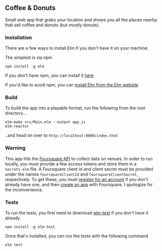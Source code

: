## Coffee & Donuts

Small web app that grabs your location and shows you all the places nearby that sell
coffee and donuts (but mostly donuts).


### Installation

There are a few ways to install Elm if you don't have it on your machine.

The simplest is via npm
```
npm install -g elm
```

If you don't have npm, you can install it [here](https://www.npmjs.com/get-npm?utm_source=house&utm_medium=homepage&utm_campaign=free%20orgs&utm_term=Install%20npm)

If you'd like to avoid npm, you can [install Elm from the Elm website](https://guide.elm-lang.org/install.html)

### Build

To build the app into a playable format, run the following from the root directory...

```
elm-make src/Main.elm --output app.js
elm-reactor
```

..and head on over to `http://localhost:8000/index.html`

### Warning

This app hits the [Foursquare API](https://developer.foursquare.com/) to collect data on venues. In order to run locally,
you must provide a few access tokens and store them in a `Secrets.elm` file. A Foursquare client id and
client secret must be provided under the names `foursquareClientId` and `foursquareClientSecret`, respectively.
To get these, you must [register for an account](https://foursquare.com/login?continue=%2Fdevelopers%2Fapps) if you don't already have one,
and then [create an app](https://foursquare.com/developers/register) with Foursquare. I apologize for the inconvenience.


### Tests

To run the tests, you first need to download [elm-test](https://github.com/rtfeldman/node-test-runner) if you don't
have it already

```
npm install -g elm-test
```

Once that's installed, you can run the tests with the following command
```
elm test
```
